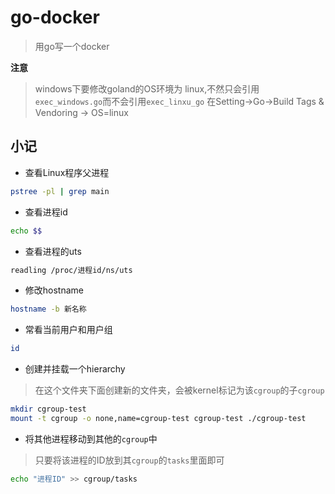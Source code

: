 # go-docker
> 用go写一个docker

**注意**
> windows下要修改goland的OS环境为 linux,不然只会引用`exec_windows.go`而不会引用`exec_linxu_go`
> 在Setting->Go->Build Tags & Vendoring -> OS=linux

## 小记

- 查看Linux程序父进程
```bash
pstree -pl | grep main
```
- 查看进程id
```bash
echo $$
```
- 查看进程的uts
```bash
readling /proc/进程id/ns/uts
```
- 修改hostname
```bash
hostname -b 新名称
```
- 常看当前用户和用户组
```bash
id
```
- 创建并挂载一个hierarchy
> 在这个文件夹下面创建新的文件夹，会被kernel标记为该`cgroup`的子`cgroup`
```bash
mkdir cgroup-test
mount -t cgroup -o none,name=cgroup-test cgroup-test ./cgroup-test
```
- 将其他进程移动到其他的`cgroup`中
> 只要将该进程的ID放到其`cgroup`的`tasks`里面即可
```bash
echo "进程ID" >> cgroup/tasks 
```